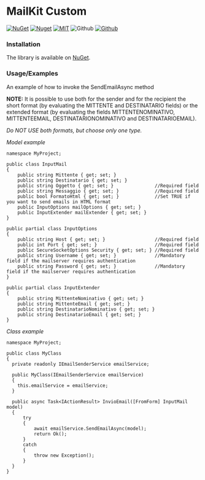 # MailKit Custom

[![NuGet](https://img.shields.io/nuget/v/MailKit.Custom.svg?logo=nuget&style=for-the-badge)](https://www.nuget.org/packages/MailKit.Custom)
[![Nuget](https://img.shields.io/nuget/dt/MailKit.Custom.svg?logo=nuget&style=for-the-badge)](https://www.nuget.org/packages/MailKit.Custom)
[![MIT](https://img.shields.io/github/license/AngeloDotNet/MailKit.Custom?logo=github&style=for-the-badge)](https://github.com/AngeloDotNet/MailKit.Custom/blob/master/LICENSE)
![Github](https://img.shields.io/github/last-commit/AngeloDotNet/MailKit.Custom?logo=github&style=for-the-badge)
[![Github](https://img.shields.io/github/contributors/AngeloDotNet/MailKit.Custom?logo=github&style=for-the-badge)](https://github.com/AngeloDotNet/MailKit.Custom/graphs/contributors)


### Installation

The library is available on [NuGet](https://www.nuget.org/packages/MailKit.Custom).


### Usage/Examples

An example of how to invoke the SendEmailAsync method


**NOTE:** It is possible to use both for the sender and for the recipient the short format (by evaluating the MITTENTE and DESTINATARIO fields) or the extended format (by evaluating the fields MITTENTENOMINATIVO, MITTENTEEMAIL, DESTINATARIONOMINATIVO and DESTINATARIOEMAIL).

*Do NOT USE both formats, but choose only one type.*


*Model example*
```
namespace MyProject;

public class InputMail
{
    public string Mittente { get; set; }
    public string Destinatario { get; set; }
    public string Oggetto { get; set; }               //Required field
    public string Messaggio { get; set; }             //Required field
    public bool FormatoHtml { get; set; }             //Set TRUE if you want to send emails in HTML format
    public InputOptions mailOptions { get; set; }
    public InputExtender mailExtender { get; set; }  
}

public partial class InputOptions
{
    public string Host { get; set; }                  //Required field
    public int Port { get; set; }                     //Required field
    public SecureSocketOptions Security { get; set; } //Required field
    public string Username { get; set; }              //Mandatory field if the mailserver requires authentication
    public string Password { get; set; }              //Mandatory field if the mailserver requires authentication
}

public partial class InputExtender
{
    public string MittenteNominativo { get; set; }
    public string MittenteEmail { get; set; }
    public string DestinatarioNominativo { get; set; }
    public string DestinatarioEmail { get; set; }
}
```


*Class example*
```
namespace MyProject;

public class MyClass
{
  private readonly IEmailSenderService emailService;

  public MyClass(IEmailSenderService emailService)
  {
    this.emailService = emailService;
  }

  public async Task<IActionResult> InvioEmail([FromForm] InputMail model)
  {
      try
      {
          await emailService.SendEmailAsync(model);
          return Ok();
      }
      catch
      {
          throw new Exception();
      }
  }
}
```
